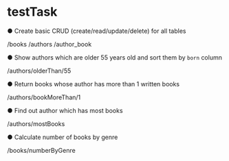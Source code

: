 # testTask 

●	Create basic CRUD (create/read/update/delete) for all tables

/books /authors /author_book

●	Show authors which are older 55 years old and sort them by `born` column

/authors/olderThan/55

●	Return books whose author has more than 1 written books

/authors/bookMoreThan/1

●	Find out author which has most books

/authors/mostBooks

●	Calculate number of books by genre

/books/numberByGenre
